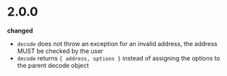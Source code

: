 # 2.0.0
__changed__
* `decode` does not throw an exception for an invalid address,  the address MUST be checked by the user
* `decode` returns `{ address, options }` instead of assigning the options to the parent decode object
